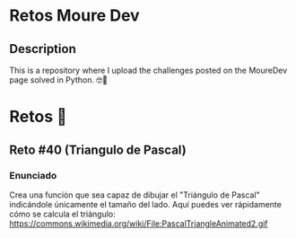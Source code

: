 # Retos Moure Dev

## Description
This is a repository where I upload the challenges posted on the MoureDev page solved in Python. 🤓🐍

# Retos 🐍

## Reto #40 (Triangulo de Pascal)

### Enunciado
Crea una función que sea capaz de dibujar el "Triángulo de Pascal" indicándole únicamente el tamaño del lado.
Aquí puedes ver rápidamente cómo se calcula el triángulo:
https://commons.wikimedia.org/wiki/File:PascalTriangleAnimated2.gif